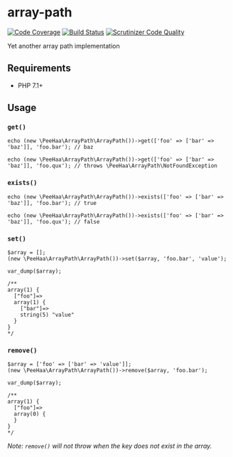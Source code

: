 # array-path

[![Code Coverage](https://scrutinizer-ci.com/g/PeeHaa/array-path/badges/coverage.png?b=master)](https://scrutinizer-ci.com/g/PeeHaa/array-path/?branch=master)
[![Build Status](https://scrutinizer-ci.com/g/PeeHaa/array-path/badges/build.png?b=master)](https://scrutinizer-ci.com/g/PeeHaa/array-path/build-status/master)
[![Scrutinizer Code Quality](https://scrutinizer-ci.com/g/PeeHaa/array-path/badges/quality-score.png?b=master)](https://scrutinizer-ci.com/g/PeeHaa/array-path/?branch=master)

Yet another array path implementation

## Requirements

- PHP 7.1+

## Usage

### ``get()``

    echo (new \PeeHaa\ArrayPath\ArrayPath())->get(['foo' => ['bar' => 'baz']], 'foo.bar'); // baz
    
    echo (new \PeeHaa\ArrayPath\ArrayPath())->get(['foo' => ['bar' => 'baz']], 'foo.qux'); // throws \PeeHaa\ArrayPath\NotFoundException

### ``exists()``

    echo (new \PeeHaa\ArrayPath\ArrayPath())->exists(['foo' => ['bar' => 'baz']], 'foo.bar'); // true
    
    echo (new \PeeHaa\ArrayPath\ArrayPath())->exists(['foo' => ['bar' => 'baz']], 'foo.qux'); // false

### ``set()``

    $array = [];
    (new \PeeHaa\ArrayPath\ArrayPath())->set($array, 'foo.bar', 'value');
    
    var_dump($array);
    
    /**
    array(1) {
      ["foo"]=>
      array(1) {
        ["bar"]=>
        string(5) "value"
      }
    }
    */

### ``remove()``

    $array = ['foo' => ['bar' => 'value']];
    (new \PeeHaa\ArrayPath\ArrayPath())->remove($array, 'foo.bar');
    
    var_dump($array);
    
    /**
    array(1) {
      ["foo"]=>
      array(0) {
      }
    }
    */

*Note: ``remove()`` will not throw when the key does not exist in the array.*
